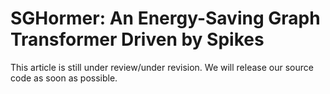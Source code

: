 # SGHormer: An Energy-Saving Graph Transformer Driven by Spikes
This article is still under review/under revision. We will release our source code as soon as possible.
